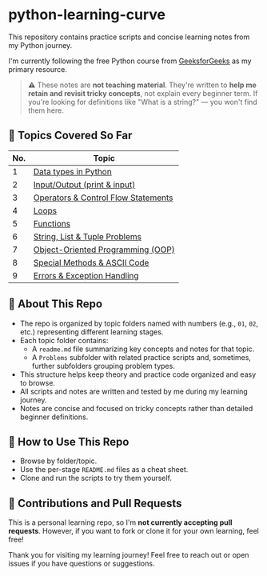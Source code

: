 # python-learning-curve

This repository contains practice scripts and concise learning notes from my Python journey.

I'm currently following the free Python course from [GeeksforGeeks](https://www.geeksforgeeks.org/courses/python-course-certification-free) as my primary resource.

> ⚠️ These notes are **not teaching material**. They're written to **help me retain and revisit tricky concepts**, not explain every beginner term. If you're looking for definitions like "What is a string?" — you won't find them here.

## 📘 Topics Covered So Far

| No. | Topic                                                             |
| --- | ----------------------------------------------------------------- |
| 1   | [Data types in Python](01-data-types/)                            |
| 2   | [Input/Output (print & input)](02-input-output/)                  |
| 3   | [Operators & Control Flow Statements](03-operators-control-flow/) |
| 4   | [Loops](04-loops/)                                                |
| 5   | [Functions](05-functions/)                                        |
| 6   | [String, List & Tuple Problems](06-string-list-problems/)         |
| 7   | [Object-Oriented Programming (OOP)](07-oop/)                      |
| 8   | [Special Methods & ASCII Code](08-special-functions/)             |
| 9   | [Errors & Exception Handling](09-exceptions/)             |

## 🧠 About This Repo

- The repo is organized by topic folders named with numbers (e.g., `01`, `02`, etc.) representing different learning stages.
- Each topic folder contains:
  - A `readme.md` file summarizing key concepts and notes for that topic.
  - A `Problems` subfolder with related practice scripts and, sometimes, further subfolders grouping problem types.
- This structure helps keep theory and practice code organized and easy to browse.
- All scripts and notes are written and tested by me during my learning journey.
- Notes are concise and focused on tricky concepts rather than detailed beginner definitions.

## 📌 How to Use This Repo

- Browse by folder/topic.
- Use the per-stage `README.md` files as a cheat sheet.
- Clone and run the scripts to try them yourself.

## 🤝 Contributions and Pull Requests

This is a personal learning repo, so I'm **not currently accepting pull requests**. However, if you want to fork or clone it for your own learning, feel free!

Thank you for visiting my learning journey! Feel free to reach out or open issues if you have questions or suggestions.
